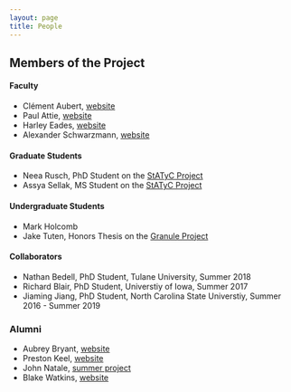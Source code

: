 ```yaml
---
layout: page
title: People
---
```


Members of the Project
----------------------

#### Faculty

- Clément Aubert, [website](http://spots.augusta.edu/caubert/)
- Paul Attie, [website](https://scholar.google.com/citations?user=weh0F3wAAAAJ&hl=en&oi=ao)
- Harley Eades, [website](http://metatheorem.org/)
- Alexander Schwarzmann, [website](https://scholar.google.com/citations?user=gQo0AHYAAAAJ&hl=en)

#### Graduate Students

- Neea Rusch, PhD Student on the [StATyC Project](https://spots.augusta.edu/caubert/research/statyc/)
- Assya Sellak, MS Student on the [StATyC Project](https://spots.augusta.edu/caubert/research/statyc/)

#### Undergraduate Students

- Mark Holcomb
- Jake Tuten, Honors Thesis on the [Granule Project](https://granule-project.github.io/)

#### Collaborators

- Nathan Bedell, PhD Student, Tulane University, Summer 2018
- Richard Blair, PhD Student, Universtiy of Iowa, Summer 2017
- Jiaming Jiang, PhD Student, North Carolina State Universtiy, Summer 2016 - Summer 2019

### Alumni

- Aubrey Bryant, [website](https://github.com/aubbryant)
- Preston Keel, [website](https://github.com/pkeel)
- John Natale, [summer project](https://spots.augusta.edu/caubert/teaching/2020/summer/curs4990/)
- Blake Watkins, [website](https://github.com/blakewatkins)

